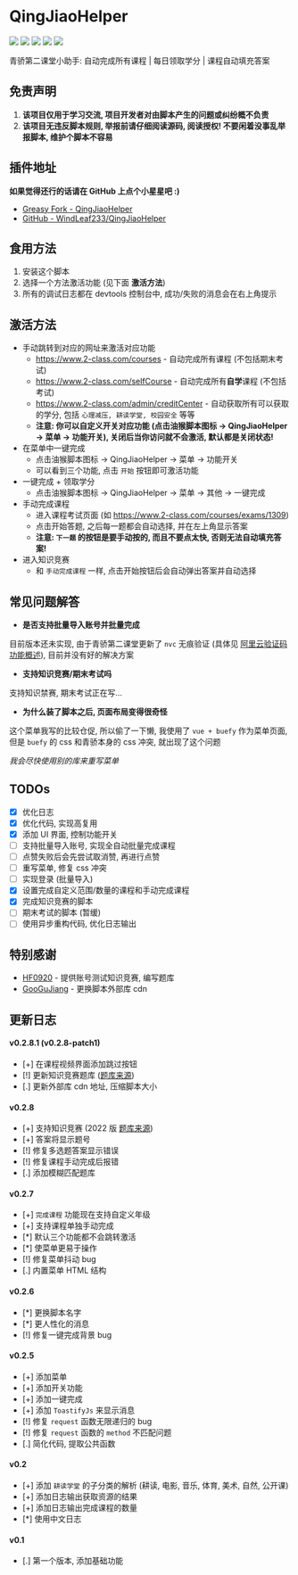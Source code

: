 # QingJiaoHelper

![](https://img.shields.io/greasyfork/v/452984?label=%E6%9C%80%E6%96%B0%E7%89%88%E6%9C%AC)
![](https://img.shields.io/greasyfork/dd/452984?color=red&label=%E6%97%A5%E5%AE%89%E8%A3%85)
![](https://img.shields.io/greasyfork/dt/452984?color=pink&label=%E6%80%BB%E5%AE%89%E8%A3%85)
![](https://img.shields.io/greasyfork/l/452984?label=%E8%AE%B8%E5%8F%AF%E8%AF%81)
![](https://img.shields.io/greasyfork/rating-count/452984?label=%E8%AF%84%E5%88%86)

青骄第二课堂小助手: 自动完成所有课程 | 每日领取学分 | 课程自动填充答案

## 免责声明

1. **该项目仅用于学习交流, 项目开发者对由脚本产生的问题或纠纷概不负责**
2. **该项目无违反脚本规则, 举报前请仔细阅读源码, 阅读授权! 不要闲着没事乱举报脚本, 维护个脚本不容易**

## 插件地址

**如果觉得还行的话请在 GitHub 上点个小星星吧 :)**

+ [Greasy Fork - QingJiaoHelper](https://greasyfork.org/zh-CN/scripts/452984-qingjiaohelper)
+ [GitHub - WindLeaf233/QingJiaoHelper](https://github.com/WindLeaf233/QingJiaoHelper/)

## 食用方法

1. 安装这个脚本
2. 选择一个方法激活功能 (见下面 **激活方法**)
3. 所有的调试日志都在 devtools 控制台中, 成功/失败的消息会在右上角提示

## 激活方法

* 手动跳转到对应的网址来激活对应功能
  + https://www.2-class.com/courses - 自动完成所有课程 (不包括期末考试)
  + https://www.2-class.com/selfCourse - 自动完成所有**自学**课程 (不包括考试)
  + https://www.2-class.com/admin/creditCenter - 自动获取所有可以获取的学分, 包括 `心理减压, 耕读学堂, 校园安全` 等等
  + **注意: 你可以自定义开关对应功能 (点击油猴脚本图标 -> QingJiaoHelper -> 菜单 -> 功能开关), 关闭后当你访问就不会激活, 默认都是关闭状态!**
* 在菜单中一键完成
  + 点击油猴脚本图标 -> QingJiaoHelper -> 菜单 -> 功能开关
  + 可以看到三个功能, 点击 `开始` 按钮即可激活功能
* 一键完成 + 领取学分
  + 点击油猴脚本图标 -> QingJiaoHelper -> 菜单 -> 其他 -> 一键完成
* 手动完成课程
  + 进入课程考试页面 (如 https://www.2-class.com/courses/exams/1309)
  + 点击开始答题, 之后每一题都会自动选择, 并在左上角显示答案
  + **注意: `下一题` 的按钮是要手动按的, 而且不要点太快, 否则无法自动填充答案!**
* 进入知识竞赛
  + 和 `手动完成课程` 一样, 点击开始按钮后会自动弹出答案并自动选择

## 常见问题解答

+ **是否支持批量导入账号并批量完成**

目前版本还未实现, 由于青骄第二课堂更新了 `nvc` 无痕验证 (具体见 [阿里云验证码功能概述](https://help.aliyun.com/document_detail/122071.html)), 目前并没有好的解决方案

+ **支持知识竞赛/期末考试吗**

支持知识禁赛, 期末考试正在写...

+ **为什么装了脚本之后, 页面布局变得很奇怪**

这个菜单我写的比较仓促, 所以偷了一下懒, 我使用了 `vue + buefy` 作为菜单页面, 但是 `buefy` 的 css 和青骄本身的 css 冲突, 就出现了这个问题

*我会尽快使用别的库来重写菜单*

## TODOs

+ [x] 优化日志
+ [x] 优化代码, 实现高复用
+ [x] 添加 UI 界面, 控制功能开关
+ [ ] 支持批量导入账号, 实现全自动批量完成课程
+ [ ] 点赞失败后会先尝试取消赞, 再进行点赞
+ [ ] 重写菜单, 修复 css 冲突
+ [ ] 实现登录 (批量导入)
+ [x] 设置完成自定义范围/数量的课程和手动完成课程
+ [x] 完成知识竞赛的脚本
+ [ ] 期末考试的脚本 (暂缓)
+ [ ] 使用异步重构代码, 优化日志输出

## 特别感谢

* [HF0920](https://greasyfork.org/zh-CN/users/971958-hf0920) - 提供账号测试知识竞赛, 编写题库
* [GooGuJiang](https://github.com/GooGuJiang) - 更换脚本外部库 cdn

## 更新日志

#### v0.2.8.1 (v0.2.8-patch1)
* [+] 在课程视频界面添加跳过按钮
* [!] 更新知识竞赛题库 ([题库来源](https://greasyfork.org/zh-CN/scripts/453457-lib42classnew))
* [.] 更新外部库 cdn 地址, 压缩脚本大小

#### v0.2.8
* [+] 支持知识竞赛 (2022 版 [题库来源](https://greasyfork.org/zh-CN/scripts/453222-lib42classxin))
* [+] 答案将显示题号
* [!] 修复多选题答案显示错误
* [!] 修复课程手动完成后报错
* [.] 添加模糊匹配题库

#### v0.2.7
* [+] `完成课程` 功能现在支持自定义年级
* [+] 支持课程单独手动完成
* [*] 默认三个功能都不会跳转激活
* [*] 使菜单更易于操作
* [!] 修复菜单抖动 bug
* [.] 内置菜单 HTML 结构

#### v0.2.6
* [*] 更换脚本名字
* [*] 更人性化的消息
* [!] 修复一键完成背景 bug

#### v0.2.5
* [+] 添加菜单
* [+] 添加开关功能
* [+] 添加一键完成
* [+] 添加 `ToastifyJs` 来显示消息
* [!] 修复 `request` 函数无限递归的 bug
* [!] 修复 `request` 函数的 `method` 不匹配问题
* [.] 简化代码, 提取公共函数

#### v0.2
* [+] 添加 `耕读学堂` 的子分类的解析 (耕读, 电影, 音乐, 体育, 美术, 自然, 公开课)
* [+] 添加日志输出获取资源的结果
* [+] 添加日志输出完成课程的数量
* [*] 使用中文日志

#### v0.1
* [.] 第一个版本, 添加基础功能
